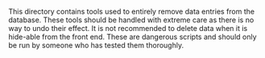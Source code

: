 This directory contains tools used to entirely remove data entries from 
the database. These tools should be handled with extreme care as there 
is no way to undo their effect. It is not recommended to delete data 
when it is hide-able from the front end. These are dangerous scripts and 
should only be run by someone who has tested them thoroughly.